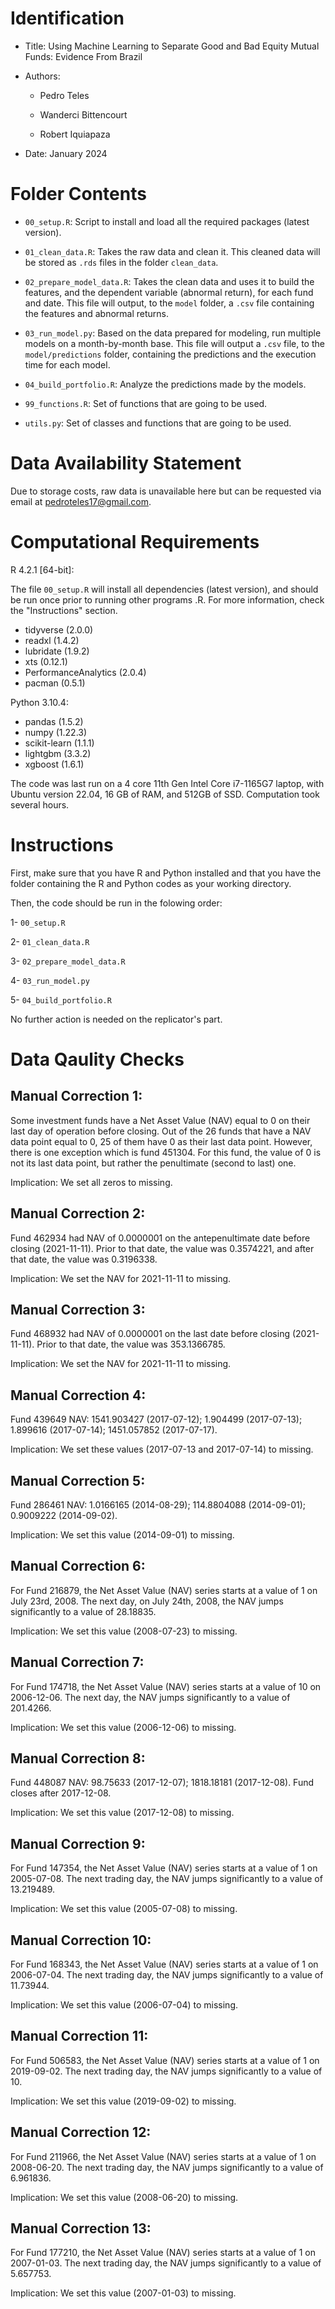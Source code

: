 # Identification

* Title: Using Machine Learning to Separate Good and Bad Equity Mutual Funds: Evidence From Brazil

* Authors:

    * Pedro Teles

    * Wanderci Bittencourt
    
    * Robert Iquiapaza

* Date: January 2024

# Folder Contents

* `00_setup.R`: Script to install and load all the required packages (latest  version).

* `01_clean_data.R`: Takes the raw data and clean it. This cleaned data will be stored as `.rds` files in the folder `clean_data`.

* `02_prepare_model_data.R`: Takes the clean data and uses it to build the features, and the dependent variable (abnormal return), for each fund and date. This file will output, to the `model` folder, a `.csv` file containing the features and abnormal returns. 

* `03_run_model.py`: Based on the data prepared for modeling, run multiple models on a month-by-month base. This file will output a `.csv` file, to the `model/predictions` folder, containing the predictions and the execution time for each model.

* `04_build_portfolio.R`: Analyze the predictions made by the models.

* `99_functions.R`: Set of functions that are going to be used.

* `utils.py`: Set of classes and functions that are going to be used.

# Data Availability Statement

Due to storage costs, raw data is unavailable here but can be requested via email at pedroteles17@gmail.com.

# Computational Requirements

R 4.2.1 [64-bit]:

The file `00_setup.R` will install all dependencies (latest version), and should be run once prior to running other programs .R. For more information, check the "Instructions" section. 

* tidyverse (2.0.0)
* readxl (1.4.2)
* lubridate (1.9.2)
* xts (0.12.1)
* PerformanceAnalytics (2.0.4)
* pacman (0.5.1)

Python 3.10.4:

* pandas (1.5.2)
* numpy (1.22.3)
* scikit-learn (1.1.1)
* lightgbm (3.3.2)
* xgboost (1.6.1)

The code was last run on a 4 core 11th Gen Intel Core i7-1165G7 laptop, with Ubuntu version 22.04, 16 GB of RAM, and 512GB of SSD. Computation took several hours.

# Instructions

First, make sure that you have R and Python installed and that you have the folder containing the R and Python codes as your working directory.

Then, the code should be run in the folowing order:

1- `00_setup.R`

2- `01_clean_data.R`

3- `02_prepare_model_data.R`

4- `03_run_model.py`

5- `04_build_portfolio.R`

No further action is needed on the replicator's part.

# Data Qaulity Checks

## Manual Correction 1:

Some investment funds have a Net Asset Value (NAV) equal to 0 on their last day of operation before closing. Out of the 26 funds that have a NAV data point equal to 0, 25 of them have 0 as their last data point. However, there is one exception which is fund 451304. For this fund, the value of 0 is not its last data point, but rather the penultimate (second to last) one.

Implication: We set all zeros to missing.

## Manual Correction 2:

Fund 462934 had NAV of 0.0000001 on the antepenultimate date before closing (2021-11-11). Prior to that date, the value was 0.3574221, and after that date, the value was 0.3196338.

Implication: We set the NAV for 2021-11-11 to missing.

## Manual Correction 3:

Fund 468932 had NAV of 0.0000001 on the last date before closing (2021-11-11). Prior to that date, the value was 353.1366785.

Implication: We set the NAV for 2021-11-11 to missing.

## Manual Correction 4:

Fund 439649 NAV: 1541.903427 (2017-07-12); 1.904499 (2017-07-13); 1.899616 (2017-07-14); 1451.057852 (2017-07-17).

Implication: We set these values (2017-07-13 and 2017-07-14) to missing.

## Manual Correction 5:

Fund 286461 NAV: 1.0166165 (2014-08-29); 114.8804088 (2014-09-01); 0.9009222 (2014-09-02).

Implication: We set this value (2014-09-01) to missing.

## Manual Correction 6:

For Fund 216879, the Net Asset Value (NAV) series starts at a value of 1 on July 23rd, 2008. The next day, on July 24th, 2008, the NAV jumps significantly to a value of 28.18835.

Implication: We set this value (2008-07-23) to missing.

## Manual Correction 7:

For Fund 174718, the Net Asset Value (NAV) series starts at a value of 10 on 2006-12-06. The next day, the NAV jumps significantly to a value of 201.4266.

Implication: We set this value (2006-12-06) to missing.

## Manual Correction 8:

Fund 448087 NAV: 98.75633 (2017-12-07); 1818.18181 (2017-12-08). Fund closes after 2017-12-08.

Implication: We set this value (2017-12-08) to missing.

## Manual Correction 9:
For Fund 147354, the Net Asset Value (NAV) series starts at a value of 1 on 2005-07-08. The next trading day, the NAV jumps significantly to a value of 13.219489.

Implication: We set this value (2005-07-08) to missing.

## Manual Correction 10:
For Fund 168343, the Net Asset Value (NAV) series starts at a value of 1 on 2006-07-04. The next trading day, the NAV jumps significantly to a value of 11.73944.

Implication: We set this value (2006-07-04) to missing.

## Manual Correction 11:
For Fund 506583, the Net Asset Value (NAV) series starts at a value of 1 on 2019-09-02. The next trading day, the NAV jumps significantly to a value of 10.

Implication: We set this value (2019-09-02) to missing.

## Manual Correction 12:
For Fund 211966, the Net Asset Value (NAV) series starts at a value of 1 on 2008-06-20. The next trading day, the NAV jumps significantly to a value of 6.961836.

Implication: We set this value (2008-06-20) to missing.

## Manual Correction 13:
For Fund 177210, the Net Asset Value (NAV) series starts at a value of 1 on 2007-01-03. The next trading day, the NAV jumps significantly to a value of 5.657753.

Implication: We set this value (2007-01-03) to missing.